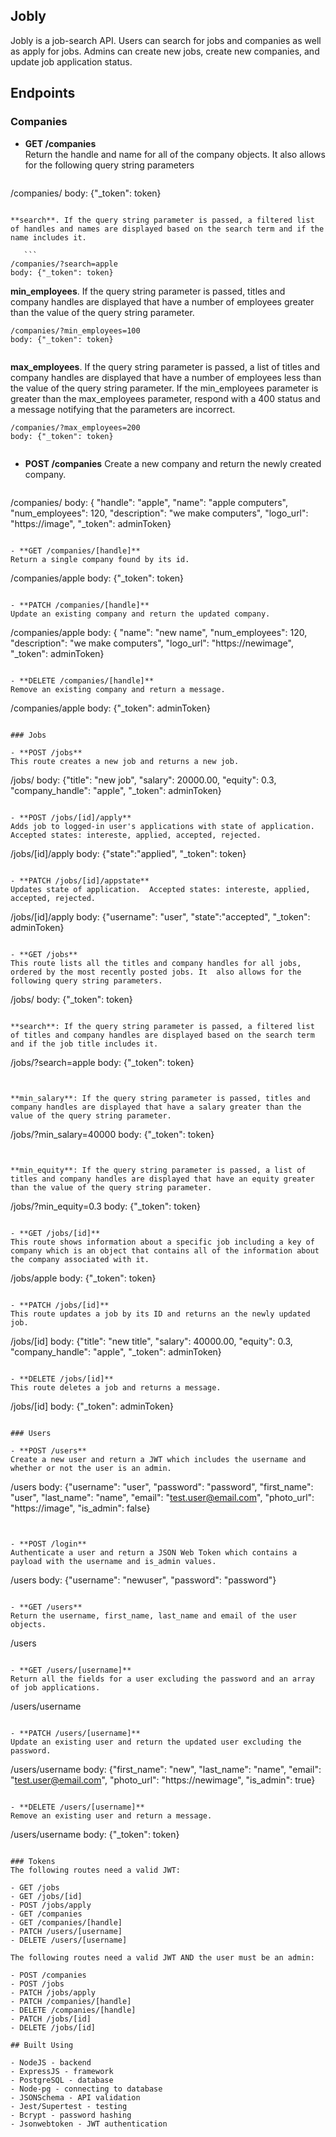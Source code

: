 ## Jobly

Jobly is a job-search API.  Users can search for jobs and companies as well as apply for jobs.  Admins can create new jobs, create new companies, and update job application status. 

## Endpoints
### Companies

- **GET /companies**  
 Return the handle and name for all of the company objects. It also allows for the following query string parameters
 
   ```
/companies/
  body: {"_token": token}

 ```

 **search**. If the query string parameter is passed, a filtered list of handles and names are displayed based on the search term and if the name includes it.
 
    ```
/companies/?search=apple
 body: {"_token": token}
 ```
 
 **min\_employees**. If the query string parameter is passed, titles and company handles are displayed that have a number of employees greater than the value of the query string parameter.
 
 ```
/companies/?min_employees=100
 body: {"_token": token}
  
 ```  
 
 **max\_employees**. If the query string parameter is passed, a list of titles and company handles are displayed that have a number of employees less than the value of the query string parameter.
If the min_employees parameter is greater than the max_employees parameter, respond with a 400 status and a message notifying that the parameters are incorrect.

 ```
/companies/?max_employees=200
 body: {"_token": token}
  
 ``` 

- **POST /companies** 
 Create a new company and return the newly created company.
 
  ```
/companies/
 body: { "handle": "apple",
            "name": "apple computers",
            "num_employees": 120,
            "description": "we make computers",
            "logo_url": "https://image",
            "_token": adminToken}
 ```
 
- **GET /companies/[handle]**  
Return a single company found by its id.

 ```
/companies/apple
 body: {"_token": token}
  
 ``` 

- **PATCH /companies/[handle]**  
Update an existing company and return the updated company.

 ```
 /companies/apple
  body: { 
            "name": "new name",
            "num_employees": 120,
            "description": "we make computers",
            "logo_url": "https://newimage",
            "_token": adminToken}
 ```

- **DELETE /companies/[handle]**  
Remove an existing company and return a message.

 ```
 /companies/apple
  body: {"_token": adminToken}
 ```

### Jobs

- **POST /jobs**  
This route creates a new job and returns a new job.

 ```
/jobs/
 body: {"title": "new job",
           "salary": 20000.00,
           "equity": 0.3,
           "company_handle": "apple",
           "_token": adminToken}
 ```

- **POST /jobs/[id]/apply**  
 Adds job to logged-in user's applications with state of application.  Accepted states: intereste, applied, accepted, rejected.
 
 ```
/jobs/[id]/apply
 body: {"state":"applied", 
 		   "_token": token}
 ```

- **PATCH /jobs/[id]/appstate**  
 Updates state of application.  Accepted states: intereste, applied, accepted, rejected.
 
 ```
/jobs/[id]/apply
 body: {"username": "user",
 			"state":"accepted", 
 			"_token": adminToken}
 ```

- **GET /jobs**  
This route lists all the titles and company handles for all jobs, ordered by the most recently posted jobs. It  also allows for the following query string parameters.

   ```
/jobs/
  body: {"_token": token}

 ```

 **search**: If the query string parameter is passed, a filtered list of titles and company handles are displayed based on the search term and if the job title includes it.  
 
  ```
/jobs/?search=apple
 body: {"_token": token}
  ```
 
 
 **min_salary**: If the query string parameter is passed, titles and company handles are displayed that have a salary greater than the value of the query string parameter.  

  ```
 /jobs/?min_salary=40000
  body: {"_token": token}
  ```
 

 **min_equity**: If the query string parameter is passed, a list of titles and company handles are displayed that have an equity greater than the value of the query string parameter.  
 
   ```
 /jobs/?min_equity=0.3
  body: {"_token": token}
  ```

- **GET /jobs/[id]**  
This route shows information about a specific job including a key of company which is an object that contains all of the information about the company associated with it.
 
   ```
 /jobs/apple
  body: {"_token": token}
  ```

- **PATCH /jobs/[id]**  
This route updates a job by its ID and returns an the newly updated job.

 ```
/jobs/[id]
 body: {"title": "new title",
           "salary": 40000.00,
           "equity": 0.3,
           "company_handle": "apple",
           "_token": adminToken}
 ```

- **DELETE /jobs/[id]**  
This route deletes a job and returns a message.

 ```
/jobs/[id]
 body: {"_token": adminToken}
 ```

### Users

- **POST /users**  
Create a new user and return a JWT which includes the username and whether or not the user is an admin.

 ```
 /users
 body: {"username": "user",
           "password": "password",
           "first_name": "user",
           "last_name": "name",
           "email": "test.user@email.com",
           "photo_url": "https://image",
           "is_admin": false}
 ```


- **POST /login**  
Authenticate a user and return a JSON Web Token which contains a payload with the username and is_admin values.

 ```
  /users
  body: {"username": "newuser",
           "password": "password"}
 ```

- **GET /users**  
Return the username, first_name, last_name and email of the user objects.

 ```
 /users
 ```

- **GET /users/[username]**  
Return all the fields for a user excluding the password and an array of job applications.  

 ```
 /users/username
 ```

- **PATCH /users/[username]**  
Update an existing user and return the updated user excluding the password.

 ```
 /users/username
 body: {"first_name": "new",
           "last_name": "name",
           "email": "test.user@email.com",
           "photo_url": "https://newimage",
           "is_admin": true}
 ```

- **DELETE /users/[username]**  
Remove an existing user and return a message.

 ```
 /users/username
 body: {"_token": token}
 ```
 
### Tokens
The following routes need a valid JWT:  

- GET /jobs  
- GET /jobs/[id]  
- POST /jobs/apply  
- GET /companies  
- GET /companies/[handle]  
- PATCH /users/[username]  
- DELETE /users/[username]

The following routes need a valid JWT AND the user must be an admin:  
 
- POST /companies  
- POST /jobs  
- PATCH /jobs/apply  
- PATCH /companies/[handle]  
- DELETE /companies/[handle]  
- PATCH /jobs/[id]  
- DELETE /jobs/[id]  

## Built Using

- NodeJS - backend
- ExpressJS - framework
- PostgreSQL - database
- Node-pg - connecting to database
- JSONSchema - API validation
- Jest/Supertest - testing
- Bcrypt - password hashing
- Jsonwebtoken - JWT authentication